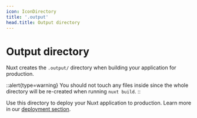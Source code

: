```yaml
---
icon: IconDirectory
title: '.output'
head.title: Output directory
---
```


# Output directory

Nuxt creates the `.output/` directory when building your application for production.

::alert{type=warning}
You should not touch any files inside since the whole directory will be re-created when running `nuxt build`.
::

Use this directory to deploy your Nuxt application to production. Learn more in our [deployment section](/guide/deployment).
